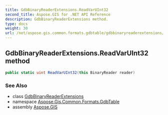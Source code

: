 ```yaml
---
title: GdbBinaryReaderExtensions.ReadVarUInt32
second_title: Aspose.GIS for .NET API Reference
description: GdbBinaryReaderExtensions method. 
type: docs
weight: 30
url: /net/aspose.gis.common.formats.gdbtable/gdbbinaryreaderextensions/readvaruint32/
---
```

## GdbBinaryReaderExtensions.ReadVarUInt32 method

```csharp
public static uint ReadVarUInt32(this BinaryReader reader)
```

### See Also

* class [GdbBinaryReaderExtensions](../)
* namespace [Aspose.Gis.Common.Formats.GdbTable](../../gdbbinaryreaderextensions/)
* assembly [Aspose.GIS](../../../)


